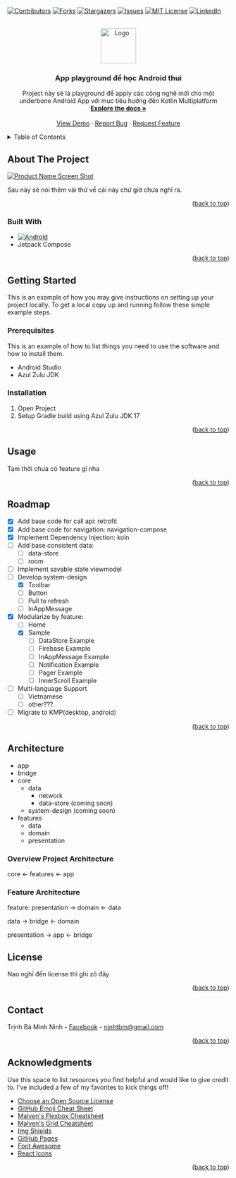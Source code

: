 <!-- Improved compatibility of back to top link: See: https://github.com/420locs/android-playground/pull/73 -->
<a id="readme-top"></a>
<!--
*** Thanks for checking out the Best-README-Template. If you have a suggestion
*** that would make this better, please fork the repo and create a pull request
*** or simply open an issue with the tag "enhancement".
*** Don't forget to give the project a star!
*** Thanks again! Now go create something AMAZING! :D
-->



<!-- PROJECT SHIELDS -->
<!--
*** I'm using markdown "reference style" links for readability.
*** Reference links are enclosed in brackets [ ] instead of parentheses ( ).
*** See the bottom of this document for the declaration of the reference variables
*** for contributors-url, forks-url, etc. This is an optional, concise syntax you may use.
*** https://www.markdownguide.org/basic-syntax/#reference-style-links
-->
[![Contributors][contributors-shield]][contributors-url]
[![Forks][forks-shield]][forks-url]
[![Stargazers][stars-shield]][stars-url]
[![Issues][issues-shield]][issues-url]
[![MIT License][license-shield]][license-url]
[![LinkedIn][linkedin-shield]][linkedin-url]



<!-- PROJECT LOGO -->
<br />
<div align="center">
  <a href="https://github.com/420locs/android-playground">
  <!-- Todo: chèn logo đoạn này mà chưa có logo -->
    <img src="images/logo.png" alt="Logo" width="80" height="80">
  </a>

<h3 align="center">App playground để học Android thui</h3>

  <p align="center">
  Project này sẽ là playground để apply các công nghệ mới cho một underbone Android App với mục tiêu hướng đến Kotlin Multiplatform
    <br />
    <a href="https://github.com/420locs/android-playground"><strong>Explore the docs »</strong></a>
    <br />
    <br />
    <!-- todo: Demo ném vào đây nhưng chưa có demo hehe -->
    <a href="https://github.com/420locs/android-playground">View Demo</a>
    ·
    <a href="https://github.com/420locs/android-playground/issues/new?labels=bug&template=bug-report---.md">Report Bug</a>
    ·
    <a href="https://github.com/420locs/android-playground/issues/new?labels=enhancement&template=feature-request---.md">Request Feature</a>
  </p>
</div>



<!-- TABLE OF CONTENTS -->
<details>
  <summary>Table of Contents</summary>
  <ol>
    <li>
      <a href="#about-the-project">About The Project</a>
      <ul>
        <li><a href="#built-with">Built With</a></li>
      </ul>
    </li>
    <li>
      <a href="#getting-started">Getting Started</a>
      <ul>
        <li><a href="#prerequisites">Prerequisites</a></li>
        <li><a href="#installation">Installation</a></li>
      </ul>
    </li>
    <li><a href="#usage">Usage</a></li>
    <li><a href="#roadmap">Roadmap</a></li>
    <li>
      <a href="#architecture">Architecture</a>
      <ul>
        <li><a href="#overview-project-architecture">Overview Project Architecture</a></li>
        <li><a href="#feature-architecture">Feature Architecture</a></li>
      </ul>
    </li>
    <!-- <li><a href="#contributing">Contributing</a></li> -->
    <li><a href="#license">License</a></li>
    <li><a href="#contact">Contact</a></li>
    <li><a href="#acknowledgments">Acknowledgments</a></li>
  </ol>
</details>



<!-- ABOUT THE PROJECT -->

## About The Project

<!-- todo: Chưa có ảnh screenshot luôn vì chưa ra demo mà -->
[![Product Name Screen Shot][product-screenshot]](https://example.com)

Sau này sẽ nói thêm vài thứ về cái này chứ giờ chưa nghĩ ra.

<p align="right">(<a href="#readme-top">back to top</a>)</p>

### Built With

* [![Android][android-badge]][android-url]
* Jetpack Compose

<p align="right">(<a href="#readme-top">back to top</a>)</p>



<!-- GETTING STARTED -->

## Getting Started

This is an example of how you may give instructions on setting up your project locally.
To get a local copy up and running follow these simple example steps.

### Prerequisites

This is an example of how to list things you need to use the software and how to install them.

* Android Studio
* Azul Zulu JDK

### Installation

1. Open Project
2. Setup Gradle build using Azul Zulu JDK 17

<p align="right">(<a href="#readme-top">back to top</a>)</p>



<!-- USAGE EXAMPLES -->

## Usage

<!-- Todo: add feature mới zô đây -->
Tạm thời chưa có feature gì nha

<p align="right">(<a href="#readme-top">back to top</a>)</p>



<!-- ROADMAP -->

## Roadmap

- [x] Add base code for call api: retrofit
- [x] Add base code for navigation: navigation-compose
- [x] Implement Dependency Injection: koin
- [ ] Add base consistent data:
    - [ ] data-store
    - [ ] room
- [ ] Implement savable state viewmodel
- [ ] Develop system-design
    - [x] Toolbar
    - [ ] Button
    - [ ] Pull to refresh
    - [ ] InAppMessage
- [x] Modularize by feature:
    - [ ] Home
    - [x] Sample
        - [ ] DataStore Example
        - [ ] Firebase Example
        - [ ] InAppMessage Example
        - [ ] Notification Example
        - [ ] Pager Example
        - [ ] InnerScroll Example
- [ ] Multi-language Support
    - [ ] Vietnamese
    - [ ] other???
- [ ] Migrate to KMP(desktop, android)

<p align="right">(<a href="#readme-top">back to top</a>)</p>

## Architecture

- app
- bridge
- core
    - data
        - network
        - data-store (coming soon)
    - system-design (coming soon)
- features
    - data
    - domain
    - presentation

### Overview Project Architecture

core <- features <- app
<!-- todo: should use picture to describe -->

### Feature Architecture

feature: presentation -> domain <- data

data -> bridge <- domain

presentation -> app <- bridge

<!-- CONTRIBUTING
## Contributing

Contributions are what make the open source community such an amazing place to learn, inspire, and create. Any contributions you make are **greatly appreciated**.

If you have a suggestion that would make this better, please fork the repo and create a pull request. You can also simply open an issue with the tag "enhancement".
Don't forget to give the project a star! Thanks again!

1. Fork the Project
2. Create your Feature Branch (`git checkout -b feature/AmazingFeature`)
3. Commit your Changes (`git commit -m 'Add some AmazingFeature'`)
4. Push to the Branch (`git push origin feature/AmazingFeature`)
5. Open a Pull Request

### Top contributors:

<a href="https://github.com/420locs/android-playground/graphs/contributors">
  <img src="https://contrib.rocks/image?repo=420locs/android-playground" alt="contrib.rocks image" />
</a>

<p align="right">(<a href="#readme-top">back to top</a>)</p> -->



<!-- LICENSE -->

## License

Nao nghĩ đến license thì ghi zô đây

<p align="right">(<a href="#readme-top">back to top</a>)</p>



<!-- CONTACT -->

## Contact

Trịnh Bá Minh Ninh - [Facebook](https://fb.com/zekk01) - ninhtbm@gmail.com

<p align="right">(<a href="#readme-top">back to top</a>)</p>



<!-- ACKNOWLEDGMENTS -->

## Acknowledgments

Use this space to list resources you find helpful and would like to give credit to. I've included a
few of my favorites to kick things off!

* [Choose an Open Source License](https://choosealicense.com)
* [GitHub Emoji Cheat Sheet](https://www.webpagefx.com/tools/emoji-cheat-sheet)
* [Malven's Flexbox Cheatsheet](https://flexbox.malven.co/)
* [Malven's Grid Cheatsheet](https://grid.malven.co/)
* [Img Shields](https://shields.io)
* [GitHub Pages](https://pages.github.com)
* [Font Awesome](https://fontawesome.com)
* [React Icons](https://react-icons.github.io/react-icons/search)

<p align="right">(<a href="#readme-top">back to top</a>)</p>



<!-- MARKDOWN LINKS & IMAGES -->
<!-- https://www.markdownguide.org/basic-syntax/#reference-style-links -->

[contributors-shield]: https://img.shields.io/github/contributors/420locs/android-playground.svg?style=for-the-badge

[contributors-url]: https://github.com/420locs/android-playground/graphs/contributors

[forks-shield]: https://img.shields.io/github/forks/420locs/android-playground.svg?style=for-the-badge

[forks-url]: https://github.com/420locs/android-playground/network/members

[stars-shield]: https://img.shields.io/github/stars/420locs/android-playground.svg?style=for-the-badge

[stars-url]: https://github.com/420locs/android-playground/stargazers

[issues-shield]: https://img.shields.io/github/issues/420locs/android-playground.svg?style=for-the-badge

[issues-url]: https://github.com/420locs/android-playground/issues

[license-shield]: https://img.shields.io/github/license/420locs/android-playground.svg?style=for-the-badge

[license-url]: https://github.com/420locs/android-playground/blob/master/LICENSE.txt

[linkedin-shield]: https://img.shields.io/badge/-LinkedIn-black.svg?style=for-the-badge&logo=linkedin&colorB=555

[linkedin-url]: https://linkedin.com/in/420locs

[product-screenshot]: images/screenshot.png

[android-badge]: https://img.shields.io/badge/Android-3DDC84?style=for-the-badge&logo=android&logoColor=white

[android-url]: https://jquery.com 